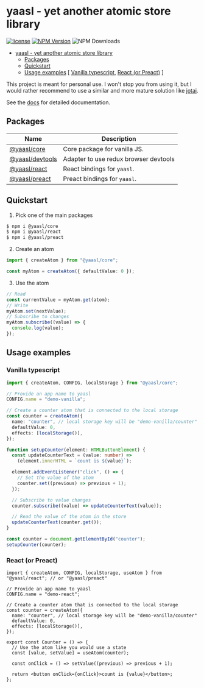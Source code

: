# yaasl - yet another atomic store library

[![license](https://img.shields.io/github/license/PrettyCoffee/yaasl)](./LICENSE) [![NPM Version](https://img.shields.io/npm/v/%40yaasl%2Fcore)](https://www.npmjs.com/package/@yaasl/core) ![NPM Downloads](https://img.shields.io/npm/dw/%40yaasl%2Fcore)

<!-- >> TOC >> -->

- [yaasl - yet another atomic store library](#yaasl---yet-another-atomic-store-library)
  - [Packages](#packages)
  - [Quickstart](#quickstart)
  - [Usage examples](#usage-examples) [ [Vanilla typescript](#vanilla-typescript), [React (or Preact)](#react-or-preact) ]
  <!-- << TOC << -->

This project is meant for personal use.
I won't stop you from using it, but I would rather recommend to use a similar
and more mature solution like [jotai](https://jotai.org/).

See the [docs](https://prettycoffee.github.io/yaasl/) for detailed documentation.

## Packages

| Name                                        | Description                           |
| ------------------------------------------- | ------------------------------------- |
| [@yaasl/core](./docs/pages/core.md)         | Core package for vanilla JS.          |
| [@yaasl/devtools](./docs/pages/devtools.md) | Adapter to use redux browser devtools |
| [@yaasl/react](./docs/pages/react.md)       | React bindings for `yaasl`.           |
| [@yaasl/preact](./docs/pages/preact.md)     | Preact bindings for `yaasl`.          |

## Quickstart

1. Pick one of the main packages

```sh
$ npm i @yaasl/core
$ npm i @yaasl/react
$ npm i @yaasl/preact
```

2. Create an atom

```ts
import { createAtom } from "@yaasl/core";

const myAtom = createAtom({ defaultValue: 0 });
```

3. Use the atom

```ts
// Read
const currentValue = myAtom.get(atom);
// Write
myAtom.set(nextValue);
// Subscribe to changes
myAtom.subscribe((value) => {
  console.log(value);
});
```

## Usage examples

### Vanilla typescript

```ts
import { createAtom, CONFIG, localStorage } from "@yaasl/core";

// Provide an app name to yaasl
CONFIG.name = "demo-vanilla";

// Create a counter atom that is connected to the local storage
const counter = createAtom({
  name: "counter", // local storage key will be "demo-vanilla/counter"
  defaultValue: 0,
  effects: [localStorage()],
});

function setupCounter(element: HTMLButtonElement) {
  const updateCounterText = (value: number) =>
    (element.innerHTML = `count is ${value}`);

  element.addEventListener("click", () => {
    // Set the value of the atom
    counter.set((previous) => previous + 1);
  });

  // Subscribe to value changes
  counter.subscribe((value) => updateCounterText(value));

  // Read the value of the atom in the store
  updateCounterText(counter.get());
}

const counter = document.getElementById("counter");
setupCounter(counter);
```

### React (or Preact)

```tsx
import { createAtom, CONFIG, localStorage, useAtom } from "@yaasl/react"; // or "@yaasl/preact"

// Provide an app name to yaasl
CONFIG.name = "demo-react";

// Create a counter atom that is connected to the local storage
const counter = createAtom({
  name: "counter", // local storage key will be "demo-vanilla/counter"
  defaultValue: 0,
  effects: [localStorage()],
});

export const Counter = () => {
  // Use the atom like you would use a state
  const [value, setValue] = useAtom(counter);

  const onClick = () => setValue((previous) => previous + 1);

  return <button onClick={onClick}>count is {value}</button>;
};
```
